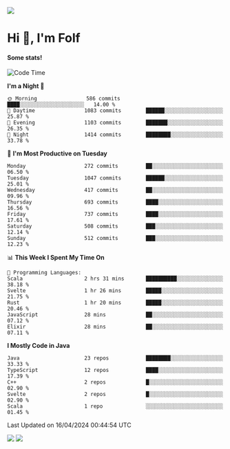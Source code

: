<img src="https://komarev.com/ghpvc/?username=itsfolf"/>
<h1>Hi 👋, I'm Folf</h1>


#### Some stats!
<!--START_SECTION:waka-->
![Code Time](http://img.shields.io/badge/Code%20Time-2%2C193%20hrs%2059%20mins-blue)

**I'm a Night 🦉** 

```text
🌞 Morning                586 commits         ████░░░░░░░░░░░░░░░░░░░░░   14.00 % 
🌆 Daytime                1083 commits        ██████░░░░░░░░░░░░░░░░░░░   25.87 % 
🌃 Evening                1103 commits        ███████░░░░░░░░░░░░░░░░░░   26.35 % 
🌙 Night                  1414 commits        ████████░░░░░░░░░░░░░░░░░   33.78 % 
```
📅 **I'm Most Productive on Tuesday** 

```text
Monday                   272 commits         ██░░░░░░░░░░░░░░░░░░░░░░░   06.50 % 
Tuesday                  1047 commits        ██████░░░░░░░░░░░░░░░░░░░   25.01 % 
Wednesday                417 commits         ██░░░░░░░░░░░░░░░░░░░░░░░   09.96 % 
Thursday                 693 commits         ████░░░░░░░░░░░░░░░░░░░░░   16.56 % 
Friday                   737 commits         ████░░░░░░░░░░░░░░░░░░░░░   17.61 % 
Saturday                 508 commits         ███░░░░░░░░░░░░░░░░░░░░░░   12.14 % 
Sunday                   512 commits         ███░░░░░░░░░░░░░░░░░░░░░░   12.23 % 
```


📊 **This Week I Spent My Time On** 

```text
💬 Programming Languages: 
Scala                    2 hrs 31 mins       ██████████░░░░░░░░░░░░░░░   38.18 % 
Svelte                   1 hr 26 mins        █████░░░░░░░░░░░░░░░░░░░░   21.75 % 
Rust                     1 hr 20 mins        █████░░░░░░░░░░░░░░░░░░░░   20.46 % 
JavaScript               28 mins             ██░░░░░░░░░░░░░░░░░░░░░░░   07.12 % 
Elixir                   28 mins             ██░░░░░░░░░░░░░░░░░░░░░░░   07.11 % 
```

**I Mostly Code in Java** 

```text
Java                     23 repos            ████████░░░░░░░░░░░░░░░░░   33.33 % 
TypeScript               12 repos            ████░░░░░░░░░░░░░░░░░░░░░   17.39 % 
C++                      2 repos             █░░░░░░░░░░░░░░░░░░░░░░░░   02.90 % 
Svelte                   2 repos             █░░░░░░░░░░░░░░░░░░░░░░░░   02.90 % 
Scala                    1 repo              ░░░░░░░░░░░░░░░░░░░░░░░░░   01.45 % 
```




 Last Updated on 16/04/2024 00:44:54 UTC
<!--END_SECTION:waka-->
<a src="https://discord.com/users/1090088995976925305"><img src="https://lanyard-profile-readme.vercel.app/api/1090088995976925305"/></a></td> 
<img src="https://hit.yhype.me/github/profile?user_id=9268058"/>
